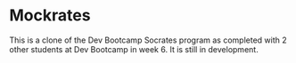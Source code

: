 Mockrates
============

This is a clone of the Dev Bootcamp Socrates program as completed with 2 other students at Dev Bootcamp in week 6. It is still in development.
